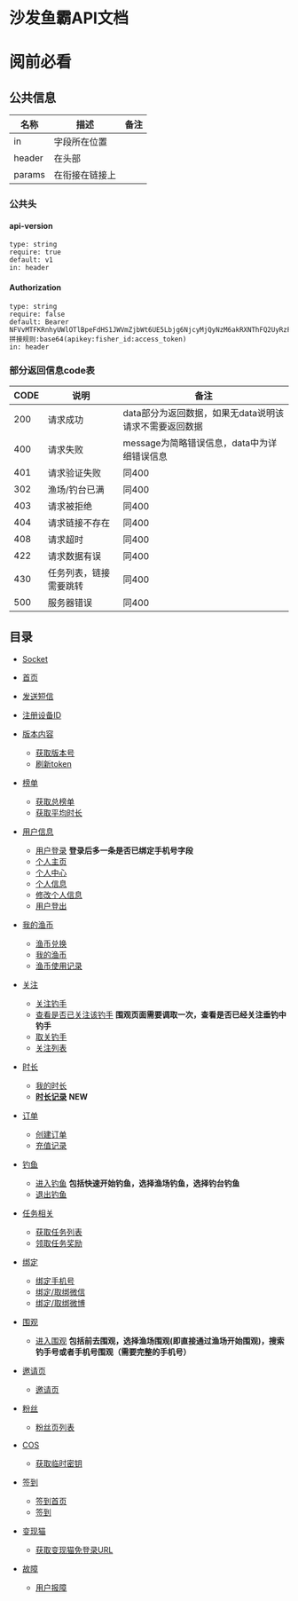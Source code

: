 # 沙发鱼霸API文档

# 阅前必看

## 公共信息

| 名称 | 描述 | 备注 |
| ---- | ---- | ---- |
| in | 字段所在位置 |  |
| header | 在头部 |  |
| params | 在衔接在链接上 |

### 公共头

#### api-version
```
type: string
require: true
default: v1
in: header
```

#### Authorization
```
type: string
require: false
default: Bearer NFVvMTFKRnhyUWlOTlBpeFdHS1JWVmZjbWt6UE5Lbjg6NjcyMjQyNzM6akRXNThFQ2UyRzFyM1FSRlpxZDcwVTg0Njd6aU40b2M=
拼接规则:base64(apikey:fisher_id:access_token)
in: header
```

### 部分返回信息code表

| CODE  |    说明      | 备注  |
| ----- |    ----      | ---  |
| 200   | 请求成功     | data部分为返回数据，如果无data说明该请求不需要返回数据 |
| 400   | 请求失败    | message为简略错误信息，data中为详细错误信息 |
| 401   | 请求验证失败  | 同400 |
| 302   | 渔场/钓台已满  | 同400 |
| 403   | 请求被拒绝  | 同400 |
| 404   | 请求链接不存在 | 同400 |
| 408   | 请求超时 | 同400 |
| 422   | 请求数据有误 | 同400 |
| 430   | 任务列表，链接需要跳转 | 同400 |
| 500   | 服务器错误 | 同400 |

## 目录

- [Socket](https://github.com/waitforu/docs/blob/master/socket.md)

- [首页](https://github.com/waitforu/docs/blob/master/index/index.md)
- [发送短信](https://github.com/waitforu/docs/blob/master/send_sms.md)
- [注册设备ID](https://github.com/waitforu/docs/blob/master/register.md)
- [版本内容](https://github.com/waitforu/docs/tree/master/version)
	- [获取版本号](https://github.com/waitforu/docs/tree/master/version/version.md)
	- [刷新token](https://github.com/waitforu/docs/tree/master/version/refresh.md)
- [榜单](https://github.com/waitforu/docs/tree/master/rank)
	- [获取总榜单](https://github.com/waitforu/docs/tree/master/rank/index.md)
	- [获取平均时长](https://github.com/waitforu/docs/tree/master/rank/ave.md)
- [用户信息](https://github.com/waitforu/docs/tree/master/user)
	- [用户登录](https://github.com/waitforu/docs/tree/master/user/login.md)      **登录后多一条是否已绑定手机号字段**
	- [个人主页](https://github.com/waitforu/docs/tree/master/user/read.md)
	- [个人中心](https://github.com/waitforu/docs/tree/master/user/index.md)
	- [个人信息](https://github.com/waitforu/docs/tree/master/user/edit.md)
	- [修改个人信息](https://github.com/waitforu/docs/tree/master/user/update.md)
	- [用户登出](https://github.com/waitforu/docs/tree/master/user/logout.md)
- [我的渔币](https://github.com/waitforu/docs/tree/master/integration)
	- [渔币兑换](https://github.com/waitforu/docs/tree/master/integration/save.md)
	- [我的渔币](https://github.com/waitforu/docs/tree/master/integration/read.md)
	- [渔币使用记录](https://github.com/waitforu/docs/tree/master/integration/index.md)
- [关注](https://github.com/waitforu/docs/tree/master/focus)
	- [关注钓手](https://github.com/waitforu/docs/tree/master/focus/save.md)
	- [查看是否已关注该钓手](https://github.com/waitforu/docs/tree/master/focus/read.md) **围观页面需要调取一次，查看是否已经关注垂钓中钓手**
	- [取关钓手](https://github.com/waitforu/docs/tree/master/focus/delete.md)
	- [关注列表](https://github.com/waitforu/docs/tree/master/focus/index.md)
- [时长](https://github.com/waitforu/docs/tree/master/time)
	- [我的时长](https://github.com/waitforu/docs/tree/master/time/index.md)
	- [**时长记录**](https://github.com/waitforu/docs/tree/master/time/read.md) **NEW**
- [订单](https://github.com/waitforu/docs/tree/master/orders)
	- [创建订单](https://github.com/waitforu/docs/tree/master/orders/save.md)
	- [充值记录](https://github.com/waitforu/docs/tree/master/orders/index.md)
- [钓鱼](https://github.com/waitforu/docs/tree/master/fishing)
	- [进入钓鱼](https://github.com/waitforu/docs/tree/master/fishing/save.md) **包括快速开始钓鱼，选择渔场钓鱼，选择钓台钓鱼** 
	- [退出钓鱼](https://github.com/waitforu/docs/tree/master/fishing/delete.md)
- [任务相关](https://github.com/waitforu/docs/tree/master/mission)
	- [获取任务列表](https://github.com/waitforu/docs/tree/master/mission/index.md)
	- [领取任务奖励](https://github.com/waitforu/docs/tree/master/mission/update.md)
- [绑定](https://github.com/waitforu/docs/tree/master/binding)
	- [绑定手机号](https://github.com/waitforu/docs/tree/master/binding/phone.md)
	- [绑定/取绑微信](https://github.com/waitforu/docs/tree/master/binding/wechat.md)
	- [绑定/取绑微博](https://github.com/waitforu/docs/tree/master/binding/weibo.md)
- [围观](https://github.com/waitforu/docs/tree/master/onlook)
	- [进入围观](https://github.com/waitforu/docs/tree/master/onlook/save.md) **包括前去围观，选择渔场围观(即直接通过渔场开始围观)，搜索钓手号或者手机号围观（需要完整的手机号）**
- [邀请页](https://github.com/waitforu/docs/tree/master/invitation)
	- [邀请页](https://github.com/waitforu/docs/tree/master/invitation/read.md)
- [粉丝](https://github.com/waitforu/docs/tree/master/fans)
	- [粉丝页列表](https://github.com/waitforu/docs/tree/master/fans/index.md) 
- [COS](https://github.com/waitforu/docs/tree/master/cos)
	- [获取临时密钥](https://github.com/waitforu/docs/tree/master/cos/index.md)
- [签到](https://github.com/waitforu/docs/tree/master/clock)
	- [签到首页](https://github.com/waitforu/docs/tree/master/clock/index.md)
	- [签到](https://github.com/waitforu/docs/tree/master/clock/save.md)
- [变现猫](https://github.com/waitforu/docs/tree/master/bianxianmao)
	- [获取变现猫免登录URL](https://github.com/waitforu/docs/tree/master/bianxianmao/index.md)
- [故障](https://github.com/waitforu/docs/tree/master/fault)
	- [用户报障](https://github.com/waitforu/docs/tree/master/fault/save.md)